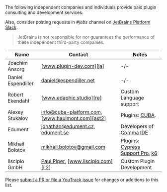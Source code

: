 [//]: # (title: Consulting)

<!-- Copyright 2000-2020 JetBrains s.r.o. and other contributors. Use of this source code is governed by the Apache 2.0 license that can be found in the LICENSE file. -->

The following independent companies and individuals provide paid plugin consulting and development services.

Also, consider posting requests in _#jobs_ channel on [JetBrains Platform Slack](https://plugins.jetbrains.com/slack).

 >  JetBrains is not responsible for nor guarantees the performance of these independent third-party companies.
 >
 
| Name               | Contact                                                 | Notes                                       |
|--------------------|---------------------------------------------------------|---------------------------------------------|
| Joachim Ansorg     | [www.plugin-dev.com][ja]                                | -/-                                         |
| Daniel Espendiller | [daniel@espendiller.net][de]                            | -/-                                         |
| Robert Ekendahl    | [www.edaphic.studio][re]                                | Custom Language support                     |
| Alexey Stukalov    | [info@cuba-platform.com][ast], [www.haulmont.com][ast2] | Plugins: [CUBA][ast3].                      |
| Edument            | [jonathan@edument.cz][ed], [edument.se][ed2]            | Developers of [Comma IDE][ed3]              |
| Mikhail Bolotov    | [mikhail.bolotov@gmail.com][mb]                         | Plugins: [Cypress Support Pro][cspro], [k6] |
| Ilscipio GmbH      | [Paul Piper][il], [www.ilscipio.com][il2]               | Custom Plugin Development                   |

[ja]: https://www.plugin-dev.com
[de]: mailto:daniel@espendiller.net
[re]: https://www.edaphic.studio
[ast]: mailto:info@cuba-platform.com
[ast2]: https://www.haulmont.com/services/cuba-platform-services/support
[ast3]: https://plugins.jetbrains.com/plugin/7249-cuba
[ed]: mailto:jonathan@edument.cz
[ed2]: https://www.edument.se/en/page/intellij-platform-development
[ed3]: https://commaide.com
[cspro]: https://plugins.jetbrains.com/plugin/13987-cypress-support-pro
[k6]: https://plugins.jetbrains.com/plugin/16141-k6
[mb]: https://plugins.jetbrains.com/organization/mbolotov
[il]: mailto:info@ilscipio.com
[il2]: https://www.ilscipio.com

Please [submit a PR or file a YouTrack issue](getting_help.md) for changes or additions to this list.
